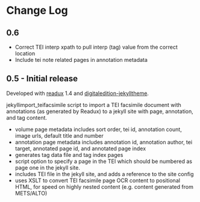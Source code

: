 # Change Log

## 0.6

- Correct TEI interp xpath to pull interp (tag) value from the correct location
- Include tei note related pages in annotation metadata

## 0.5 - Initial release

Developed with [readux](http://github.com/emory-libraries/readux) 1.4 and [digitaledition-jekylltheme](https://github.com/emory-libraries-ecds/digitaledition-jekylltheme).

jekyllimport_teifacsimile script to import a TEI facsimile document with annotations
(as generated by Readux) to a jekyll site with page, annotation, and tag content.
- volume page metadata includes sort order, tei id, annotation count,
   image urls, default title and number
- annotation page metadata includes annotation id, annotation author,
   tei target, annotated page id, and annotated page index
-  generates tag data file and tag index pages
- script option to specify a page in the TEI which should be numbered as page one in
   the  jekyll site.
- includes TEI file in the jekyll site, and adds a reference to the site config
- uses XSLT to convert TEI facsimile page OCR content to positional HTML,
  for speed on highly nested content (e.g. content generated from METS/ALTO)


